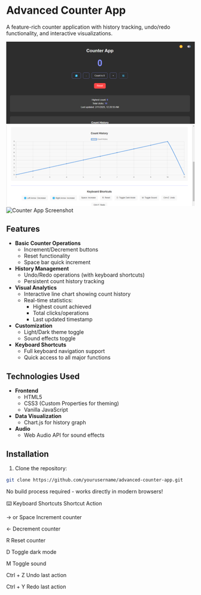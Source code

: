 # Advanced Counter App

A feature-rich counter application with history tracking, undo/redo functionality, and interactive visualizations.

![Counter App Screenshot](https://github.com/Harishp001/CounterApp/blob/da4aa96b085e66b2ac9d334c6b3f449d35fe6ac4/screenshot/Screenshot%202025-02-11%20002937.png)
![Counter App Screenshot](https://github.com/Harishp001/CounterApp/blob/da4aa96b085e66b2ac9d334c6b3f449d35fe6ac4/screenshot/Screenshot%202025-02-11%20002926.png)
![Counter App Screenshot]()<!-- Add screenshot if available -->

## Features

- **Basic Counter Operations**
  - Increment/Decrement buttons
  - Reset functionality
  - Space bar quick increment
- **History Management**
  - Undo/Redo operations (with keyboard shortcuts)
  - Persistent count history tracking
- **Visual Analytics**
  - Interactive line chart showing count history
  - Real-time statistics:
    - Highest count achieved
    - Total clicks/operations
    - Last updated timestamp
- **Customization**
  - Light/Dark theme toggle
  - Sound effects toggle
- **Keyboard Shortcuts**
  - Full keyboard navigation support
  - Quick access to all major functions

## Technologies Used

- **Frontend**
  - HTML5
  - CSS3 (Custom Properties for theming)
  - Vanilla JavaScript
- **Data Visualization**
  - Chart.js for history graph
- **Audio**
  - Web Audio API for sound effects

## Installation

1. Clone the repository:
```bash
git clone https://github.com/yourusername/advanced-counter-app.git
```
No build process required - works directly in modern browsers!

⌨️ Keyboard Shortcuts
Shortcut	Action

→ or Space	Increment counter

←	Decrement counter

R	Reset counter

D	Toggle dark mode

M	Toggle sound

Ctrl + Z	Undo last action

Ctrl + Y	Redo last action
